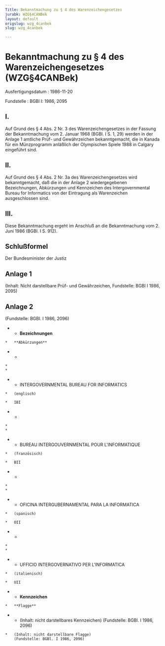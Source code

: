 ```yaml
---
Title: Bekanntmachung zu § 4 des Warenzeichengesetzes
jurabk: WZG§4CANBek
layout: default
origslug: wzg_4canbek
slug: wzg_4canbek

---
```


# Bekanntmachung zu § 4 des Warenzeichengesetzes (WZG§4CANBek)

Ausfertigungsdatum
:   1986-11-20

Fundstelle
:   BGBl I: 1986, 2095

## I.

Auf Grund des § 4 Abs. 2 Nr. 3 des Warenzeichengesetzes in der Fassung
der Bekanntmachung vom 2. Januar 1968 (BGBl. I S. 1, 29) werden in der
Anlage 1 amtliche Prüf- und Gewährzeichen bekanntgemacht, die in
Kanada für ein Münzprogramm anläßlich der Olympischen Spiele 1988 in
Calgary eingeführt sind.

## II.

Auf Grund des § 4 Abs. 2 Nr. 3a des Warenzeichengesetzes wird
bekanntgemacht, daß die in der Anlage 2 wiedergegebenen Bezeichnungen,
Abkürzungen und Kennzeichen des Intergovernmental Bureau for
Informatics von der Eintragung als Warenzeichen ausgeschlossen sind.

## III.

Diese Bekanntmachung ergeht im Anschluß an die Bekanntmachung vom 2.
Juni 1986 (BGBl. I S. 912).

## Schlußformel

Der Bundesminister der Justiz

## Anlage 1

(Inhalt: Nicht darstellbare Prüf- und Gewährzeichen,
Fundstelle: BGBl I 1986, 2095)

## Anlage 2

(Fundstelle: BGBl. I 1986, 2096)

*    *   **Bezeichnungen**

    *   **Abkürzungen**


*    *
    *
    *

*    *   INTERGOVERNMENTAL BUREAU
        FOR INFORMATICS

    *   (englisch)

    *   IBI


*    *
    *
    *

*    *   BUREAU INTERGOUVERNMENTAL
        POUR L'INFORMATIQUE

    *   (französisch)

    *   BII


*    *
    *
    *

*    *   OFICINA INTERGUBERNAMENTAL
        PARA LA INFORMATICA

    *   (spanisch)

    *   OII


*    *
    *
    *

*    *   UFFICIO INTERGOVERNATIVO
        PER L'INFORMATICA

    *   (italienisch)

    *   UII





*    *   **Kennzeichen**

    *   **Flagge**


*    *   (Inhalt: nicht darstellbares Kennzeichen)
        (Fundstelle: BGBl. I 1986, 2096)

    *   (Inhalt: nicht darstellbare Flagge)
        (Fundstelle: BGBl. I 1986, 2096)




